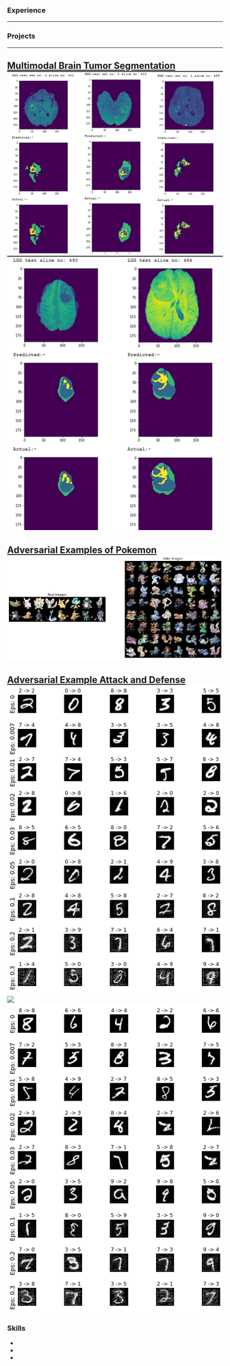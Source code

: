 ### Experience
---

### Projects
---
[Multimodal Brain Tumor Segmentation](https://github.com/as791/Multimodal-Brain-Tumor-Segmentation)
<img src="images/mbts-1.png?raw=true"/>
<img src="images/mbts-2.png?raw=true"/>
---
[Adversarial Examples of Pokemon](https://github.com/as791/Adversarial-Examples-of-Pokemon)
<img src="images/aefp-1.png?raw=true"/>
---
[Adversarial Example Attack and Defense](https://github.com/as791/Adversarial-Example-Attack-and-Defense)
<img src="images/fgsm-adv.png?raw=true"/>
<img src="images/ifgsm-adv.png?raw=true"/>
<img src="images/mifgsm-adv.png?raw=true"/>
---
### Skills
- 
-
-
